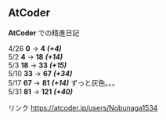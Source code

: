 ## AtCoder

**AtCoder** での精進日記

4/26 **0** → **4** ***(+4)***  
5/2 **4** → **18** ***(+14)***  
5/3 **18** → **33** ***(+15)***  
5/10 **33** → **67** ***(+34)***  
5/17 **67** → **81** ***(+14)*** ずっと灰色。。。    
5/31 **81** → **121** ***(+40)***

リンク https://atcoder.jp/users/Nobunaga1534  
